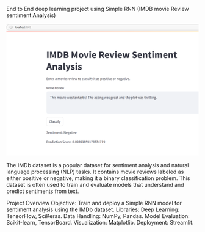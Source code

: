 End to End deep learning project using Simple RNN (IMDB movie Review sentiment Analysis)

![image alt](https://github.com/nilwagh8800/End-to-End-deep-learning-project-using-Simple-RNN-/blob/89808acb919ec2da30b2a96f729ad6ce840c3ce8/Screenshot%202024-12-27%20010546.png)

The IMDb dataset is a popular dataset for sentiment analysis and natural language processing (NLP) tasks. It contains movie reviews labeled as either positive or negative, making it a binary classification problem. This dataset is often used to train and evaluate models that understand and predict sentiments from text.


Project Overview
Objective: Train and deploy a Simple RNN model for sentiment analysis using the IMDb dataset.
Libraries:
Deep Learning: TensorFlow, SciKeras.
Data Handling: NumPy, Pandas.
Model Evaluation: Scikit-learn, TensorBoard.
Visualization: Matplotlib.
Deployment: Streamlit.
